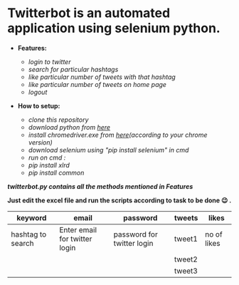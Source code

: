 # Twitterbot is an automated application using selenium python. #

* __Features:__ 
  * _login to twitter_
  * _search for particular hashtags_
  * _like particular number of tweets with that hashtag_
  * _like particular number of tweets on home page_
  * _logout_
  
* __How to setup:__ 
  * _clone this repository_
  * _download python from [here](https://www.python.org/downloads/)_
  * _install chromedriver.exe from [here](https://chromedriver.storage.googleapis.com/index.html?path=89.0.4389.23/)(according to your chrome version)_
  * _download selenium using "pip install selenium" in cmd_
  * _run on cmd :_
   * _pip install xlrd_
    * _pip install common_ 

    
_**twitterbot.py contains all the methods mentioned in Features**_ 



**Just edit the excel file and run the scripts according to task to be done :wink: .**

**keyword** | **email** | **password** | **tweets** | **likes**
------------|-----------|--------------|------------|-----------
hashtag to search|Enter email for twitter login|password for twitter login|tweet1|no of likes
  |  |  |  |tweet2|
  |  |  |  |tweet3|
